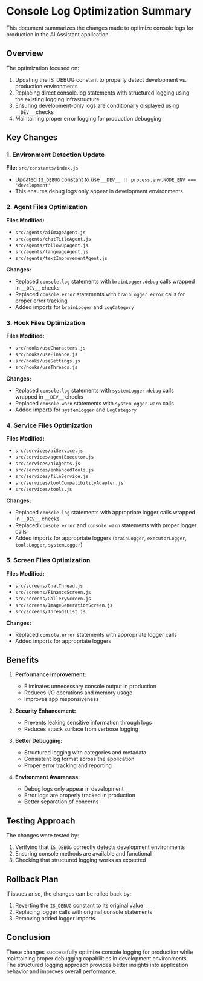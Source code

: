 # Console Log Optimization Summary

This document summarizes the changes made to optimize console logs for production in the AI Assistant application.

## Overview

The optimization focused on:
1. Updating the IS_DEBUG constant to properly detect development vs. production environments
2. Replacing direct console.log statements with structured logging using the existing logging infrastructure
3. Ensuring development-only logs are conditionally displayed using `__DEV__` checks
4. Maintaining proper error logging for production debugging

## Key Changes

### 1. Environment Detection Update

**File:** `src/constants/index.js`
- Updated `IS_DEBUG` constant to use `__DEV__ || process.env.NODE_ENV === 'development'`
- This ensures debug logs only appear in development environments

### 2. Agent Files Optimization

**Files Modified:**
- `src/agents/aiImageAgent.js`
- `src/agents/chatTitleAgent.js`
- `src/agents/followUpAgent.js`
- `src/agents/languageAgent.js`
- `src/agents/textImprovementAgent.js`

**Changes:**
- Replaced `console.log` statements with `brainLogger.debug` calls wrapped in `__DEV__` checks
- Replaced `console.error` statements with `brainLogger.error` calls for proper error tracking
- Added imports for `brainLogger` and `LogCategory`

### 3. Hook Files Optimization

**Files Modified:**
- `src/hooks/useCharacters.js`
- `src/hooks/useFinance.js`
- `src/hooks/useSettings.js`
- `src/hooks/useThreads.js`

**Changes:**
- Replaced `console.log` statements with `systemLogger.debug` calls wrapped in `__DEV__` checks
- Replaced `console.warn` statements with `systemLogger.warn` calls
- Added imports for `systemLogger` and `LogCategory`

### 4. Service Files Optimization

**Files Modified:**
- `src/services/aiService.js`
- `src/services/agentExecutor.js`
- `src/services/aiAgents.js`
- `src/services/enhancedTools.js`
- `src/services/fileService.js`
- `src/services/toolCompatibilityAdapter.js`
- `src/services/tools.js`

**Changes:**
- Replaced `console.log` statements with appropriate logger calls wrapped in `__DEV__` checks
- Replaced `console.error` and `console.warn` statements with proper logger calls
- Added imports for appropriate loggers (`brainLogger`, `executorLogger`, `toolsLogger`, `systemLogger`)

### 5. Screen Files Optimization

**Files Modified:**
- `src/screens/ChatThread.js`
- `src/screens/FinanceScreen.js`
- `src/screens/GalleryScreen.js`
- `src/screens/ImageGenerationScreen.js`
- `src/screens/ThreadsList.js`

**Changes:**
- Replaced `console.error` statements with appropriate logger calls
- Added imports for appropriate loggers

## Benefits

1. **Performance Improvement:**
   - Eliminates unnecessary console output in production
   - Reduces I/O operations and memory usage
   - Improves app responsiveness

2. **Security Enhancement:**
   - Prevents leaking sensitive information through logs
   - Reduces attack surface from verbose logging

3. **Better Debugging:**
   - Structured logging with categories and metadata
   - Consistent log format across the application
   - Proper error tracking and reporting

4. **Environment Awareness:**
   - Debug logs only appear in development
   - Error logs are properly tracked in production
   - Better separation of concerns

## Testing Approach

The changes were tested by:
1. Verifying that `IS_DEBUG` correctly detects development environments
2. Ensuring console methods are available and functional
3. Checking that structured logging works as expected

## Rollback Plan

If issues arise, the changes can be rolled back by:
1. Reverting the `IS_DEBUG` constant to its original value
2. Replacing logger calls with original console statements
3. Removing added logger imports

## Conclusion

These changes successfully optimize console logging for production while maintaining proper debugging capabilities in development environments. The structured logging approach provides better insights into application behavior and improves overall performance.